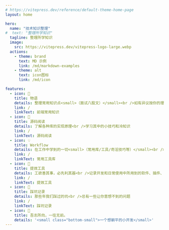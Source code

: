 ```yaml
---
# https://vitepress.dev/reference/default-theme-home-page
layout: home

hero:
  name: "技术知识整理"
#  text: "整理所学知识"
  tagline: 整理所学知识
  image:
    src: https://vitepress.dev/vitepress-logo-large.webp
  actions:
    - theme: brand
      text: MD 示例
      link: /md/markdown-examples
    - theme: alt
      text: icon图标
      link: /md/icon

features:
  - icon: 📖
    title: 物语
    details: 整理常用知识点<small>（面试八股文）</small><br />如有异议按你的理解为主，不接受反驳
    link: /
    linkText: 前端常用知识
  - icon: 📘
    title: 源码阅读
    details: 了解各种库的实现原理<br />学习其中的小技巧和冷知识
    link: /
    linkText: 源码阅读
  - icon: 💡
    title: Workflow
    details: 在工作中学到的一切<small>（常用库/工具/奇淫技巧等）</small><br />配合 CV 大法来更好的摸鱼
    link: /
    linkText: 常用工具库
  - icon: 🧰
    title: 提效工具
    details: 工欲善其事，必先利其器<br />记录开发和日常使用中所用到的软件、插件、扩展等
    link: /
    linkText: 提效工具
  - icon: 🐞
    title: 踩坑记录
    details: 那些年我们踩过的坑<br />总有一些让你意想不到的问题
    link: /
    linkText: 踩坑记录
  - icon: 💯
    title: 吾志所向，一往无前。
    details: '<small class="bottom-small">一个想躺平的小开发</small>'
---
```



<style>
.VPHome .image-src:hover {
  transform: translate(-50%, -50%) rotate(666turn);
  transition: transform 59s 1s cubic-bezier(0.3, 0, 0.8, 1);
}

.VPHome .details small {
  opacity: 0.8;
}

.VPHome .bottom-small {
  display: block;
  margin-top: 2em;
  text-align: right;
}
</style>

